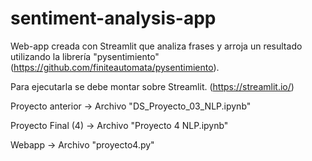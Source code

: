 # sentiment-analysis-app

Web-app creada con Streamlit que analiza frases y arroja un resultado utilizando la librería "pysentimiento" (https://github.com/finiteautomata/pysentimiento).

Para ejecutarla se debe montar sobre Streamlit. (https://streamlit.io/)


Proyecto anterior -> Archivo "DS_Proyecto_03_NLP.ipynb"

Proyecto Final (4) -> Archivo "Proyecto 4 NLP.ipynb"

Webapp -> Archivo "proyecto4.py"

